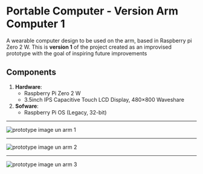 # Portable Computer - Version Arm Computer 1

A wearable computer design to be used on the arm, based in Raspberry pi Zero 2 W. This is **version 1** of the project created as an improvised prototype with the goal of inspiring future improvements 

## Components  
1. **Hardware**:
   * Raspberry Pi Zero 2 W
   * 3.5inch IPS Capacitive Touch LCD Display, 480×800 Waveshare
2. **Sofware**:
   * Raspberry Pi OS (Legacy, 32-bit)
***************
![prototype image un arm 1](https://github.com/user-attachments/assets/f3726dd7-b1a9-4826-9083-ef8a699ce3e7)
***************
![prototype image un arm 2](https://github.com/user-attachments/assets/662bee5c-cb14-46fa-824f-28391a649a15)
**************
![prototype image un arm 3](https://github.com/user-attachments/assets/80bfdb10-cfa7-4f15-82d9-b9dddb9b2496)
